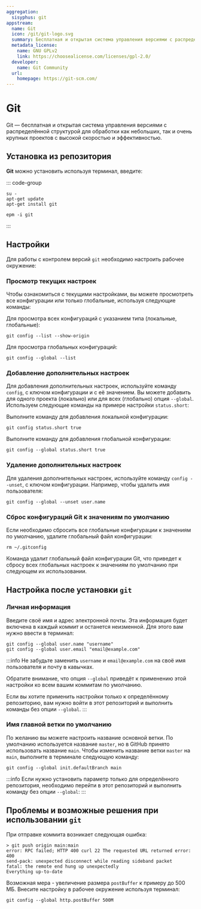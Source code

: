 ```yaml
---
aggregation:
  sisyphus: git
appstream:
  name: Git
  icon: /git/git-logo.svg
  summary: Бесплатная и открытая система управления версиями с распределённой структурой.
  metadata_license:
    name: GNU GPLv2
    link: https://choosealicense.com/licenses/gpl-2.0/
  developer:
    name: Git Community
  url:
    homepage: https://git-scm.com/
---
```


# Git

Git — бесплатная и открытая система управления версиями с распределённой структурой для обработки как небольших, так и очень крупных проектов с высокой скоростью и эффективностью.

## Установка из репозитория

**Git** можно установить используя терминал, введите:

::: code-group

```shell[apt-get]
su -
apt-get update
apt-get install git
```

```shell[epm]
epm -i git
```

:::

## Настройки

Для работы с контролем версий `git` необходимо настроить рабочее окружение:

### Просмотр текущих настроек

Чтобы ознакомиться с текущими настройками, вы можете просмотреть все конфигурации или только глобальные, используя следующие команды:

Для просмотра всех конфигураций с указанием типа (локальные, глобальные):

```shell
git config --list --show-origin
```

Для просмотра глобальных конфигураций:

```shell
git config --global --list
```

### Добавление дополнительных настроек

Для добавления дополнительных настроек, используйте команду `config`, с ключом конфигурации и с её значением. Вы можете добавить для одного проекта (локально) или для всех (глобально) опция `--global`. Используем следующие команды на примере настройки `status.short`:

Выполните команду для добавления локальной конфигурации:

```shell
git config status.short true
```

Выполните команду для добавления глобальной конфигурации:

```shell
git config --global status.short true
```

### Удаление дополнительных настроек

Для удаления дополнительных настроек, используйте команду `config --unset`, с ключом конфигурации. Например, чтобы удалить имя пользователя:

```shell
git config --global --unset user.name
```

### Сброс конфигураций Git к значениям по умолчанию

Если необходимо сбросить все глобальные конфигурации к значениям по умолчанию, удалите глобальный файл конфигурации:

```shell
rm ~/.gitconfig
```

Команда удалит глобальный файл конфигурации Git, что приведет к сбросу всех глобальных настроек к значениям по умолчанию при следующем их использовании.

## Настройка после установки `git`

### Личная информация

Введите своё имя и адрес электронной почты. Эта информация будет включена в каждый коммит и останется неизменной. Для этого вам нужно ввести в терминал:

```shell
git config --global user.name "username"
git config --global user.email "email@example.com"
```

:::info
Не забудьте заменить `username` и `email@example.com` на своё имя пользователя и почту в кавычках.

Обратите внимание, что опция `--global` приведёт к применению этой настройки ко всем вашим коммитам по умолчанию.

Если вы хотите применить настройки только к определённому репозиторию, вам нужно войти в этот репозиторий и выполнить команды без опции `--global`.
:::

### Имя главной ветки по умолчанию

По желанию вы можете настроить название основной ветки. По умолчанию используется название `master`, но в GitHub принято использовать название `main`. Чтобы изменить название ветки `master` на `main`, выполните в терминале следующую команду:

```shell
git config --global init.defaultBranch main
```

:::info
Если нужно установить параметр только для определённого репозитория, необходимо перейти в этот репозиторий и выполнить команду без опции `--global`:
:::

## Проблемы и возможные решения при использовании `git`

При отправке коммита возникает следующая ошибка:

```shell
> git push origin main:main
error: RPC failed; HTTP 400 curl 22 The requested URL returned error: 400
send-pack: unexpected disconnect while reading sideband packet
fatal: the remote end hung up unexpectedly
Everything up-to-date
```

Возможная мера - увеличение размера `postBuffer` к примеру до 500 МБ. Внесите настройку в рабочее окружение используя терминал:

```shell
git config --global http.postBuffer 500M
```

